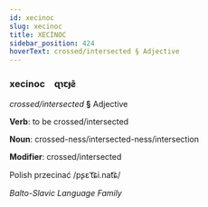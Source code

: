 ```yaml
---
id: xecinoc
slug: xecinoc
title: XECİNOC
sidebar_position: 424
hoverText: crossed/intersected § Adjective
---
```


### xecinoc&emsp;<span kind="abugida">ɋɿꞇɟƨ̄</span>

*crossed/intersected* **§** Adjective

**Verb**: to be crossed/intersected

**Noun**: crossed-ness/intersected-ness/intersection

**Modifier**: crossed/intersected

Polish przecinać /pʂɛˈt͡ɕi.nat͡ɕ/

*Balto-Slavic Language Family*